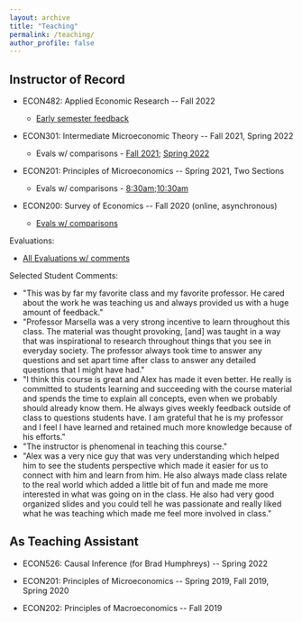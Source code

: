 ```yaml
---
layout: archive
title: "Teaching"
permalink: /teaching/
author_profile: false
---
```


## Instructor of Record

- ECON482: Applied Economic Research -- Fall 2022 
  - [Early semester feedback](/files/482_early.pdf)

- ECON301: Intermediate Microeconomic Theory -- Fall 2021, Spring 2022
  - Evals w/ comparisons - [Fall 2021](/files/301_003.pdf); [Spring 2022](/files/301_001.pdf)

- ECON201: Principles of Microeconomics -- Spring 2021, Two Sections
  - Evals w/ comparisons - [8:30am](/files/201_004.pdf);[10:30am](/files/201_006.pdf)

- ECON200: Survey of Economics -- Fall 2020 (online, asynchronous)
  - [Evals w/ comparisons](/files/200.pdf)

Evaluations:
- [All Evaluations w/ comments](/files/Evals.pdf)
             
Selected Student Comments:
- "This was by far my favorite class and my favorite professor. He cared about the work he was teaching us and always
provided us with a huge amount of feedback."
- "Professor Marsella was a very strong incentive to learn throughout this class. The material was thought provoking, \[and] was taught in a way that was inspirational to research throughout things that you see in everyday society. The professor always took time to answer any questions and set apart time after class to answer any detailed questions that I might have had."
- "I think this course is great and Alex has made it even better. He really is committed to students learning and succeeding with the course material and spends the time to explain all concepts, even when we probably should already know them. He always gives weekly feedback outside of class to questions students have. I am grateful that he is my professor and I feel I have learned and retained much more knowledge because of his efforts."
- "The instructor is phenomenal in teaching this course."
- "Alex was a very nice guy that was very understanding which helped him to see the students perspective which made it easier for us to connect with him and learn from him. He also always made class relate to the real world which added a little bit of fun and made me more interested in what was going on in the class. He also had very good organized slides and you could tell he was passionate and really liked what he was teaching which made me feel more involved in class."



## As Teaching Assistant

- ECON526: Causal Inference (for Brad Humphreys) -- Spring 2022

- ECON201: Principles of Microeconomics -- Spring 2019, Fall 2019, Spring 2020 

- ECON202: Principles of Macroeconomics -- Fall 2019


